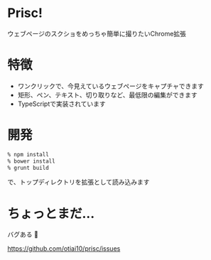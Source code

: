 # Prisc!

ウェブページのスクショをめっちゃ簡単に撮りたいChrome拡張

# 特徴

- ワンクリックで、今見えているウェブページをキャプチャできます
- 矩形、ペン、テキスト、切り取りなど、最低限の編集ができます
- TypeScriptで実装されています

# 開発
```sh
% npm install
% bower install
% grunt build
```
で、トップディレクトリを拡張として読み込みます

# ちょっとまだ...
バグある :bow:

https://github.com/otiai10/prisc/issues
